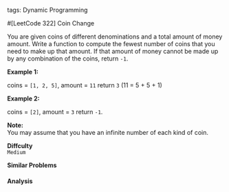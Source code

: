 tags: Dynamic Programming

#[LeetCode 322] Coin Change

You are given coins of different denominations and a total amount of money amount. 
Write a function to compute the fewest number of coins that you need to make up that amount. 
If that amount of money cannot be made up by any combination of the coins, return `-1`.

**Example 1:**

coins = `[1, 2, 5]`, amount = `11`
return `3` (11 = 5 + 5 + 1)

**Example 2:** 

coins = `[2]`, amount = `3`
return `-1`.

**Note:**  
You may assume that you have an infinite number of each kind of coin.

**Diffculty**  
`Medium`

**Similar Problems**  


#### Analysis



